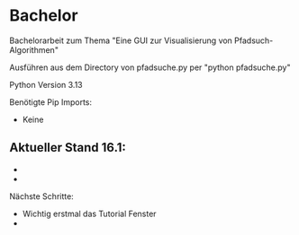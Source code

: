 # Bachelor


Bachelorarbeit zum Thema "Eine GUI zur Visualisierung von Pfadsuch-Algorithmen"

Ausführen aus dem Directory von pfadsuche.py per "python pfadsuche.py"

Python Version 3.13

Benötigte Pip Imports:
- Keine


Aktueller Stand 16.1:
- 
- 
- 


Nächste Schritte:
- Wichtig erstmal das Tutorial Fenster
- 